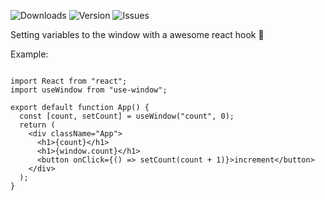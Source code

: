 ![Downloads](https://img.shields.io/npm/dt/use-window) ![Version](https://img.shields.io/npm/v/use-window) ![Issues](https://img.shields.io/bitbucket/issues-raw/jildertvenema/use-window)

Setting variables to the window with a awesome react hook 🎣


Example:
```

import React from "react";
import useWindow from "use-window";

export default function App() {
  const [count, setCount] = useWindow("count", 0);
  return (
    <div className="App">
      <h1>{count}</h1>
      <h1>{window.count}</h1>
      <button onClick={() => setCount(count + 1)}>increment</button>
    </div>
  );
}

```
